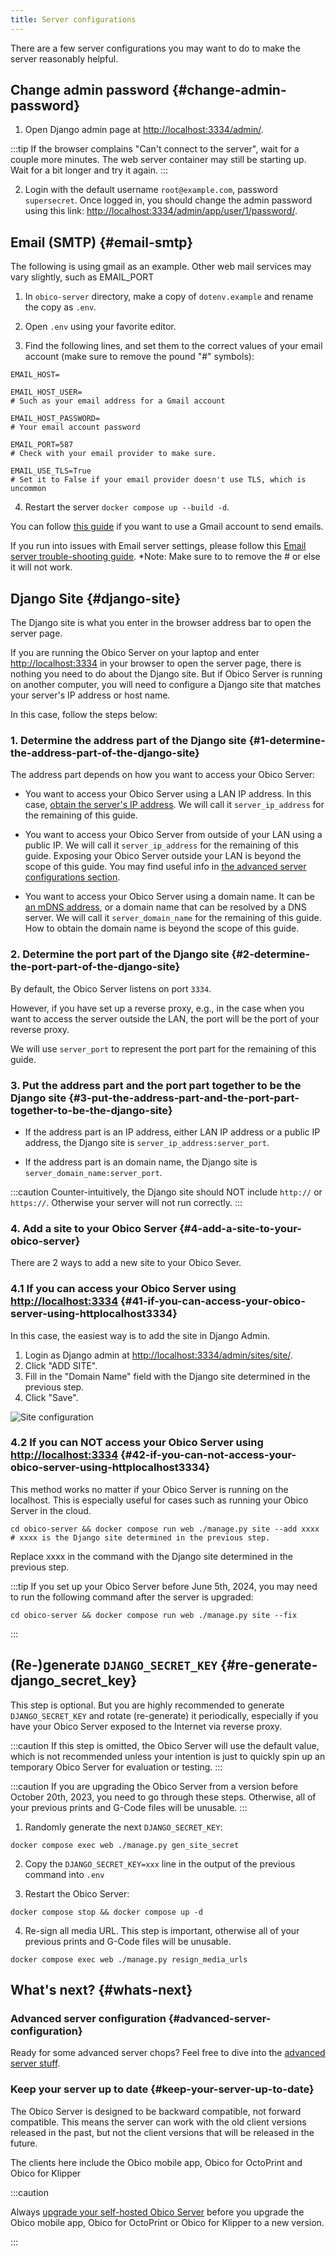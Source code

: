 ```yaml
---
title: Server configurations
---
```


There are a few server configurations you may want to do to make the server reasonably helpful.


## Change admin password {#change-admin-password}

1. Open Django admin page at [http://localhost:3334/admin/](http://localhost:3334/admin/).

:::tip
If the browser complains "Can't connect to the server", wait for a couple more minutes. The web server container may still be starting up. Wait for a bit longer and try it again.
:::

2. Login with the default username `root@example.com`, password `supersecret`. Once logged in, you should change the admin password using this link: [http://localhost:3334/admin/app/user/1/password/](http://localhost:3334/admin/app/user/1/password/).


## Email (SMTP) {#email-smtp}

The following is using gmail as an example. Other web mail services may vary slightly, such as EMAIL_PORT

1. In `obico-server` directory, make a copy of `dotenv.example` and rename the copy as `.env`.

2. Open `.env` using your favorite editor.

3. Find the following lines, and set them to the correct values of your email account (make sure to remove the pound "#" symbols):

```text
EMAIL_HOST=

EMAIL_HOST_USER=
# Such as your email address for a Gmail account

EMAIL_HOST_PASSWORD=
# Your email account password

EMAIL_PORT=587
# Check with your email provider to make sure.

EMAIL_USE_TLS=True
# Set it to False if your email provider doesn't use TLS, which is uncommon
```

4. Restart the server `docker compose up --build -d`.

You can follow [this guide](advanced/gmail_smtp_setup_guide.md) if you want to use a Gmail account to send emails.

If you run into issues with Email server settings, please follow this [Email server trouble-shooting guide](advanced/email_guide.md).
*Note: Make sure to to remove the # or else it will not work.


## Django Site {#django-site}

The Django site is what you enter in the browser address bar to open the server page.

If you are running the Obico Server on your laptop and enter [http://localhost:3334](http://localhost:3334) in your browser to open the server page, there is nothing you need to do about the Django site. But if Obico Server is running on another computer, you will need to configure a Django site that matches your server's IP address or host name.

In this case, follow the steps below:

### 1. Determine the address part of the Django site {#1-determine-the-address-part-of-the-django-site}

The address part depends on how you want to access your Obico Server:

- You want to access your Obico Server using a LAN IP address. In this case, [obtain the server's IP address](/docs/server-guides/server-addresses/#obtain-servers-ip-address). We will call it `server_ip_address` for the remaining of this guide.

- You want to access your Obico Server from outside of your LAN using a public IP. We will call it `server_ip_address` for the remaining of this guide. Exposing your Obico Server outside your LAN is beyond the scope of this guide. You may find useful info in [the advanced server configurations section](/docs/server-guides/advanced/).

- You want to access your Obico Server using a domain name. It can be [an mDNS address](/docs/server-guides/server-addresses/#creating-and-obtaining-your-servers-local-address), or a domain name that can be resolved by a DNS server. We will call it `server_domain_name` for the remaining of this guide. How to obtain the domain name is beyond the scope of this guide.

### 2. Determine the port part of the Django site {#2-determine-the-port-part-of-the-django-site}

By default, the Obico Server listens on port `3334`.

However, if you have set up a reverse proxy, e.g., in the case when you want to access the server outside the LAN, the port will be the port of your reverse proxy.

We will use `server_port` to represent the port part for the remaining of this guide.

### 3. Put the address part and the port part together to be the Django site {#3-put-the-address-part-and-the-port-part-together-to-be-the-django-site}

- If the address part is an IP address, either LAN IP address or a public IP address, the Django site is `server_ip_address:server_port`.

- If the address part is an domain name, the Django site is `server_domain_name:server_port`.

:::caution
Counter-intuitively, the Django site should NOT include `http://` or `https://`. Otherwise your server will not run correctly.
:::

### 4. Add a site to your Obico Server {#4-add-a-site-to-your-obico-server}

There are 2 ways to add a new site to your Obico Sever.

### 4.1 If you can access your Obico Server using [http://localhost:3334](http://localhost:3334) {#41-if-you-can-access-your-obico-server-using-httplocalhost3334}

In this case, the easiest way is to add the site in Django Admin.

1. Login as Django admin at [http://localhost:3334/admin/sites/site/](http://localhost:3334/admin/sites/site/).
1. Click "ADD SITE".
1. Fill in the "Domain Name" field with the Django site determined in the previous step.
1. Click "Save".

![Site configuration](/img/server-guides/site_config.png)

### 4.2 If you can NOT access your Obico Server using [http://localhost:3334](http://localhost:3334) {#42-if-you-can-not-access-your-obico-server-using-httplocalhost3334}

This method works no matter if your Obico Server is running on the localhost. This is especially useful for cases such as running your Obico Server in the cloud.

```
cd obico-server && docker compose run web ./manage.py site --add xxxx # xxxx is the Django site determined in the previous step.
```

Replace xxxx in the command with the Django site determined in the previous step.

:::tip
If you set up your Obico Server before June 5th, 2024, you may need to run the following command after the server is upgraded:

```
cd obico-server && docker compose run web ./manage.py site --fix
```
:::

## (Re-)generate `DJANGO_SECRET_KEY` {#re-generate-django_secret_key}

This step is optional. But you are highly recommended to generate `DJANGO_SECRET_KEY` and rotate (re-generate) it periodically, especially if you have your Obico Server exposed to the Internet via reverse proxy.

:::caution
If this step is omitted, the Obico Server will use the default value, which is not recommended unless your intention is just to quickly spin up an temporary Obico Server for evaluation or testing.
:::

:::caution
If you are upgrading the Obico Server from a version before October 20th, 2023, you need to go through these steps. Otherwise, all of your previous prints and G-Code files will be unusable.
:::

1. Randomly generate the next `DJANGO_SECRET_KEY`:

```
docker compose exec web ./manage.py gen_site_secret
```

2. Copy the `DJANGO_SECRET_KEY=xxx` line in the output of the previous command into `.env`

3. Restart the Obico Server:

```
docker compose stop && docker compose up -d
```

4. Re-sign all media URL. This step is important, otherwise all of your previous prints and G-Code files will be unusable.

```
docker compose exec web ./manage.py resign_media_urls
```

## What's next? {#whats-next}

### Advanced server configuration {#advanced-server-configuration}

Ready for some advanced server chops? Feel free to dive into the [advanced server stuff](advanced/index.md).

### Keep your server up to date {#keep-your-server-up-to-date}

The Obico Server is designed to be backward compatible, not forward compatible. This means the server can work with the old client versions released in the past, but not the client versions that will be released in the future.

The clients here include the Obico mobile app, Obico for OctoPrint and Obico for Klipper

:::caution

Always [upgrade your self-hosted Obico Server](ops.md/#upgrade-obico-server) before you upgrade the Obico mobile app, Obico for OctoPrint or Obico for Klipper to a new version.

:::
